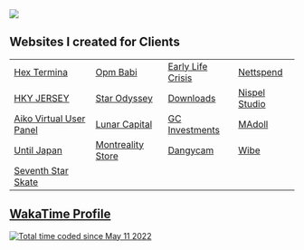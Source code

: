 <img src="https://wakatime.com/share/@patrickrgt/b3e34f50-ae97-4cf6-920f-c87f1f03e3d6.svg">

<h2>Websites I created for Clients</h2>

<table>
  <tr>
    <td><a href="https://hextermina.com/">Hex Termina</a></td>
    <td><a href="https://opmbabi.com/">Opm Babi</a></td>
    <td><a href="https://earlylifecrisis.com/">Early Life Crisis</a></td>
    <td><a href="https://nettspend.io/">Nettspend</a></td>
  </tr>
  <tr>
      <td><a href="https://www.hkyjersey.ca/">HKY JERSEY</a></td>
    <td><a href="https://starodysseystore.com/">Star Odyssey</a></td>
    <td><a href="https://downloads.supply/">Downloads</a></td>
    <td><a href="https://www.nispelstudio.com/">Nispel Studio</a></td>
  </tr>
  <tr>
    <td><a href="https://aikovirtualnfts.com/userpanel">Aiko Virtual User Panel</a></td>
    <td><a href="https://www.lunarcapital.xyz/">Lunar Capital</a></td>
    <td><a href="https://gc.lol/">GC Investments</a></td>
    <td><a href="https://www.madoll.art/">MAdoll</a></td>
  </tr>
  <tr>
    <td><a href="https://untiljapan.xyz/">Until Japan</a></td>
        <td><a href="https://www.montreality.shop/">Montreality Store</a></td>
    <td><a href="https://dangycam.com/">Dangycam</a></td>
    <td><a href="https://wibe.life/">Wibe</a></td>
    
  </tr>
  <tr>
    <td><a href="https://seventhstarskate.com/">Seventh Star Skate</a></td>
  </tr>
</table>

<h2><a href="https://wakatime.com/@patrickrgt">WakaTime Profile</a></h2>
<a href="https://wakatime.com/@82b99c37-03a0-4aa7-a08a-d8b5772b0dcb"><img src="https://wakatime.com/badge/user/82b99c37-03a0-4aa7-a08a-d8b5772b0dcb.svg" alt="Total time coded since May 11 2022" /></a>
